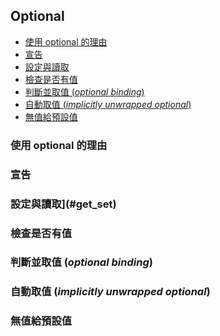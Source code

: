 ## Optional

- [使用 optional 的理由](#reasons)
- [宣告](#declartion)
- [設定與讀取](#get_set)
- [檢查是否有值](#check)
- [判斷並取值 (*optional binding*)](#optional_binding)
- [自動取值 (*implicitly unwrapped optional*)](#implicitly_unwrapped_optional)
- [無值給預設值](#double_question_mark)

<a name="reasons"></a>
### 使用 optional 的理由

<a name="declartion"></a>
### 宣告

<a name="get_set"></a>
### 設定與讀取](#get_set)

<a name="check"></a>
### 檢查是否有值

<a name="optional_binding"></a>
### 判斷並取值 (*optional binding*)

<a name="implicitly_unwrapped_optional"></a>
### 自動取值 (*implicitly unwrapped optional*)

<a name="double_question_mark"></a>
### 無值給預設值